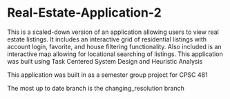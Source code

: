 # Real-Estate-Application-2

This is a scaled-down version of an application allowing users to view real estate listings. 
It includes an interactive grid of residential listings with account login, favorite, and house filtering functionality. 
Also included is an interactive map allowing for locational searching of listings. This application was built using
Task Centered System Design and Heuristic Analysis

This application was built in as a semester group project for CPSC 481

The most up to date branch is the changing_resolution branch
